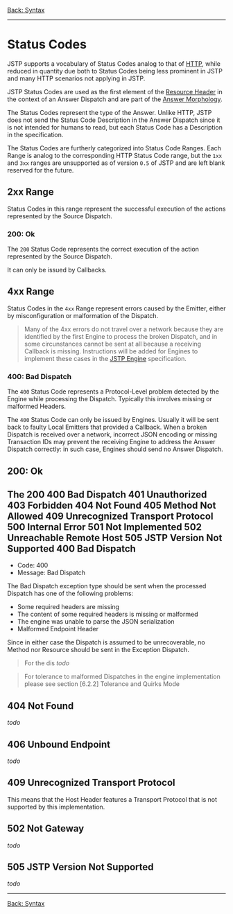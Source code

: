 [Back: Syntax](index.md)

---

Status Codes
============

JSTP supports a vocabulary of Status Codes analog to that of [HTTP](http://www.w3.org/Protocols/rfc2616/rfc2616-sec10.html), while reduced in quantity due both to Status Codes being less prominent in JSTP and many HTTP scenarios not applying in JSTP.

JSTP Status Codes are used as the first element of the [Resource Header](resource.md#answer-morphology) in the context of an Answer Dispatch and are part of the [Answer Morphology](index.md#answer-morphology). 

The Status Codes represent the type of the Answer. Unlike HTTP, JSTP does not send the Status Code Description in the Answer Dispatch since it is not intended for humans to read, but each Status Code has a Description in the specification.

The Status Codes are furtherly categorized into Status Code Ranges. Each Range is analog to the corresponding HTTP Status Code range, but the `1xx` and `3xx` ranges are unsupported as of version `0.5` of JSTP and are left blank reserved for the future.

2xx Range
--------

Status Codes in this range represent the successful execution of the actions represented by the Source Dispatch.

### 200: Ok

The `200` Status Code represents the correct execution of the action represented by the Source Dispatch. 

It can only be issued by Callbacks.

4xx Range
---------

Status Codes in the `4xx` Range represent errors caused by the Emitter, either by misconfiguration or malformation of the Dispatch. 

> Many of the 4xx errors do not travel over a network because they are identified by the first Engine to process the broken Dispatch, and in some circunstances cannot be sent at all because a receiving Callback is missing. Instructions will be added for Engines to implement these cases in the [JSTP Engine](https://github.com/jstp/jstp-engine) specification.

### 400: Bad Dispatch

The `400` Status Code represents a Protocol-Level problem detected by the Engine while processing the Dispatch. Typically this involves missing or malformed Headers.

The `400` Status Code can only be issued by Engines. Usually it will be sent back to faulty Local Emitters that provided a Callback. When a broken Dispatch is received over a network, incorrect JSON encoding or missing Transaction IDs may prevent the receiving Engine to address the Answer Dispatch correctly: in such case, Engines should send no Answer Dispatch. 






















200: Ok
-------

The 200 
400 Bad Dispatch
401 Unauthorized
403 Forbidden
404 Not Found
405 Method Not Allowed
409 Unrecognized Transport Protocol
500 Internal Error
501 Not Implemented
502 Unreachable Remote Host
505 JSTP Version Not Supported
400 Bad Dispatch
----------------

- Code: 400
- Message: Bad Dispatch

The Bad Dispatch exception type should be sent when the processed Dispatch has one of the following problems:

- Some required headers are missing 
- The content of some required headers is missing or malformed
- The engine was unable to parse the JSON serialization
- Malformed Endpoint Header

Since in either case the Dispatch is assumed to be unrecoverable, no Method nor Resource should be sent in the Exception Dispatch.

> For the dis _todo_

> For tolerance to malformed Dispatches in the engine implementation please see section [6.2.2] Tolerance and Quirks Mode

404 Not Found
-------------

_todo_ 

406 Unbound Endpoint
--------------------

_todo_

409 Unrecognized Transport Protocol
-----------------------------------

This means that the Host Header features a Transport Protocol that is not supported by this implementation.

502 Not Gateway
---------------

_todo_

505 JSTP Version Not Supported
------------------------------

_todo_

---

[Back: Syntax](index.md)
